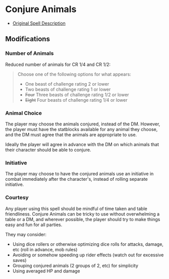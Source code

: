 # Conjure Animals

- [Original Spell Description](https://www.dndbeyond.com/spells/conjure-animals)

## Modifications

### Number of Animals

Reduced number of animals for CR 1/4 and CR 1/2:

> Choose one of the following options for what appears:
>
> - One beast of challenge rating 2 or lower
> - Two beasts of challenge rating 1 or lower
> - <strike>Four</strike> Three beasts of challenge rating 1/2 or lower
> - <strike>Eight</strike> Four beasts of challenge rating 1/4 or lower

### Animal Choice

The player may choose the animals conjured, instead of the DM. However, the player must have the statblocks available for any animal they choose, and the DM must agree that the animals are appropriate to use.

Ideally the player will agree in advance with the DM on which animals that their character should be able to conjure.

### Initiative

The player may choose to have the conjured animals use an initiative in combat immediately after the character's, instead of rolling separate initiative.

### Courtesy

Any player using this spell should be mindful of time taken and table friendliness. Conjure Animals can be tricky to use without overwhelming a table or a DM, and wherever possible, the player should try to make things easy and fun for all parties.

They may consider:

- Using dice rollers or otherwise optimizing dice rolls for attacks, damage, etc (roll in advance, mob rules)
- Avoiding or somehow speeding up rider effects (watch out for excessive saves)
- Grouping conjured animals (2 groups of 2, etc) for simplicity
- Using averaged HP and damage
